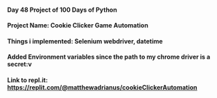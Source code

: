 #### Day 48 Project of 100 Days of Python
#### Project Name: Cookie Clicker Game Automation
#### Things i implemented: Selenium webdriver, datetime

#### Added Environment variables since the path to my chrome driver is a secret:v

#### Link to repl.it: https://replit.com/@matthewadrianus/cookieClickerAutomation
